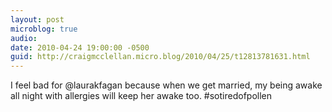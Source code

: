 ```yaml
---
layout: post
microblog: true
audio: 
date: 2010-04-24 19:00:00 -0500
guid: http://craigmcclellan.micro.blog/2010/04/25/t12813781631.html
---
```

I feel bad for @laurakfagan because when we get married, my being awake all night with allergies will keep her awake too. #sotiredofpollen

